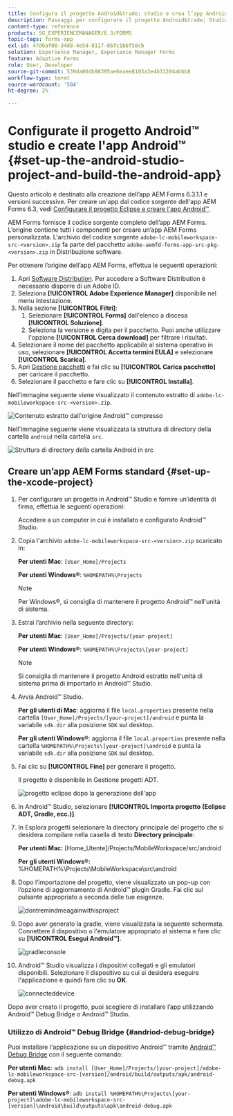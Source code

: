 ```yaml
---
title: Configura il progetto Android&trade; studio e crea l’app Android&trade;
description: Passaggi per configurare il progetto Android&trade; Studio e creare il programma di installazione per l'app Forms Adobe Experience Manager (AEM)
content-type: reference
products: SG_EXPERIENCEMANAGER/6.3/FORMS
topic-tags: forms-app
exl-id: 47d6af00-34d8-4e5d-8117-86fc1b6f58cb
solution: Experience Manager, Experience Manager Forms
feature: Adaptive Forms
role: User, Developer
source-git-commit: 539da06db98395ae6eaee8103a3e4b31204abbb8
workflow-type: tm+mt
source-wordcount: '584'
ht-degree: 2%

---
```


# Configurate il progetto Android™ studio e create l&#39;app Android™ {#set-up-the-android-studio-project-and-build-the-android-app}

Questo articolo è destinato alla creazione dell’app AEM Forms 6.3.1.1 e versioni successive. Per creare un&#39;app dal codice sorgente dell&#39;app AEM Forms 6.3, vedi [Configurare il progetto Eclipse e creare l&#39;app Android™](/help/forms/using/setup-eclipse-project-build-installer.md).

AEM Forms fornisce il codice sorgente completo dell’app AEM Forms. L’origine contiene tutti i componenti per creare un’app AEM Forms personalizzata. L&#39;archivio del codice sorgente `adobe-lc-mobileworkspace-src-<version>.zip` fa parte del pacchetto `adobe-aemfd-forms-app-src-pkg-<version>.zip` in Distribuzione software.

Per ottenere l’origine dell’app AEM Forms, effettua le seguenti operazioni:

1. Apri [Software Distribution](https://experience.adobe.com/downloads). Per accedere a Software Distribution è necessario disporre di un Adobe ID.
1. Seleziona **[!UICONTROL Adobe Experience Manager]** disponibile nel menu intestazione.
1. Nella sezione **[!UICONTROL Filtri]**:
   1. Selezionare **[!UICONTROL Forms]** dall&#39;elenco a discesa **[!UICONTROL Soluzione]**.
   2. Seleziona la versione e digita per il pacchetto. Puoi anche utilizzare l&#39;opzione **[!UICONTROL Cerca download]** per filtrare i risultati.
1. Selezionare il nome del pacchetto applicabile al sistema operativo in uso, selezionare **[!UICONTROL Accetta termini EULA]** e selezionare **[!UICONTROL Scarica]**.
1. Apri [Gestione pacchetti](https://experienceleague.adobe.com/docs/experience-manager-65/administering/contentmanagement/package-manager.html?lang=it) e fai clic su **[!UICONTROL Carica pacchetto]** per caricare il pacchetto.
1. Selezionare il pacchetto e fare clic su **[!UICONTROL Installa]**.

Nell&#39;immagine seguente viene visualizzato il contenuto estratto di `adobe-lc-mobileworkspace-src-<version>.zip`.

![Contenuto estratto dall&#39;origine Android™ compresso](assets/mws-content-1.png)

Nell&#39;immagine seguente viene visualizzata la struttura di directory della cartella `android` nella cartella `src`.

![Struttura di directory della cartella Android in src](assets/android-folder.png)

## Creare un’app AEM Forms standard {#set-up-the-xcode-project}

1. Per configurare un progetto in Android™ Studio e fornire un’identità di firma, effettua le seguenti operazioni:

   Accedere a un computer in cui è installato e configurato Android™ Studio.

1. Copia l&#39;archivio `adobe-lc-mobileworkspace-src-<version>.zip` scaricato in:

   **Per utenti Mac**: `[User_Home]/Projects`

   **Per utenti Windows®**: `%HOMEPATH%\Projects`

   >[!NOTE]
   >
   >Per Windows®, si consiglia di mantenere il progetto Android™ nell&#39;unità di sistema.

1. Estrai l’archivio nella seguente directory:

   **Per utenti Mac**: `[User_Home]/Projects/[your-project]`

   **Per utenti Windows®**: `%HOMEPATH%\Projects\[your-project]`

   >[!NOTE]
   >
   >Si consiglia di mantenere il progetto Android estratto nell&#39;unità di sistema prima di importarlo in Android™ Studio.

1. Avvia Android™ Studio.

   **Per gli utenti di Mac**: aggiorna il file `local.properties` presente nella cartella `[User_Home]/Projects/[your-project]/android` e punta la variabile `sdk.dir` alla posizione `SDK` sul desktop.

   **Per gli utenti Windows®**: aggiorna il file `local.properties` presente nella cartella `%HOMEPATH%\Projects\[your-project]\android` e punta la variabile `sdk.dir` alla posizione `SDK` sul desktop.

1. Fai clic su **[!UICONTROL Fine]** per generare il progetto.

   Il progetto è disponibile in Gestione progetti ADT.

   ![progetto eclipse dopo la generazione dell&#39;app](assets/eclipsebuildmws.png)

1. In Android™ Studio, selezionare **[!UICONTROL Importa progetto (Eclipse ADT, Gradle, ecc.)]**.
1. In Esplora progetti selezionare la directory principale del progetto che si desidera compilare nella casella di testo **Directory principale**:

   **Per utenti Mac:** [Home_Utente]/Projects/MobileWorkspace/src/android

   **Per gli utenti Windows®:** %HOMEPATH%\Projects\MobileWorkspace\src\android

1. Dopo l’importazione del progetto, viene visualizzato un pop-up con l’opzione di aggiornamento di Android™ plugin Gradle. Fai clic sul pulsante appropriato a seconda delle tue esigenze.

   ![dontremindmeagainwithisproject](assets/dontremindmeagainforthisproject.png)

1. Dopo aver generato la gradle, viene visualizzata la seguente schermata. Connettere il dispositivo o l&#39;emulatore appropriato al sistema e fare clic su **[!UICONTROL Esegui Android™]**.

   ![gradleconsole](assets/gradleconsole.png)

1. Android™ Studio visualizza i dispositivi collegati e gli emulatori disponibili. Selezionare il dispositivo su cui si desidera eseguire l&#39;applicazione e quindi fare clic su **OK**.

   ![connecteddevice](assets/connecteddevice.png)

Dopo aver creato il progetto, puoi scegliere di installare l’app utilizzando Android™ Debug Bridge o Android™ Studio.

### Utilizzo di Android™ Debug Bridge {#andriod-debug-bridge}

Puoi installare l&#39;applicazione su un dispositivo Android™ tramite [Android™ Debug Bridge](https://developer.android.com/tools/adb) con il seguente comando:

**Per utenti Mac**: `adb install [User_Home]/Projects/[your-project]/adobe-lc-mobileworkspace-src-[version]/android/build/outputs/apk/android-debug.apk`

**Per utenti Windows®**: `adb install %HOMEPATH%\Projects\[your-project]\adobe-lc-mobileworkspace-src-[version]\android\build\outputs\apk\android-debug.apk`
